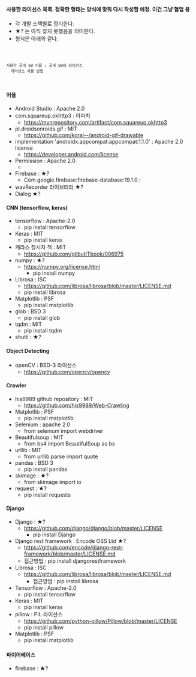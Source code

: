 #### 사용한 라이선스 목록. 정확한 형태는 양식에 맞춰 다시 작성할 예정. 이건 그냥 협업 용
* 각 개발 스택별로 정리한다.
* ★? 는 아직 찾지 못했음을 의미한다.
* 형식은 아래와 같다.
<code>

    사용한 공개 SW 이름 : 공개 SW의 라이선스
      라이선스 사용 방법

</code>

#### 어플
* Android Studio : Apache 2.0
* com.squareup.okhttp3 : 아파치
  + https://mvnrepository.com/artifact/com.squareup.okhttp3
* pl.droidsonroids.gif : MIT
  + https://github.com/koral--/android-gif-drawable
* implementation 'androidx.appcompat:appcompat:1.1.0' : Apache 2.0 license
  + https://developer.android.com/license
* Permission : Apache 2.0
  + <uses-permission-sdk-23 android:name="string" android:maxSdkVersion="integer" />
* Firebase : ★?
  + Com.google.firebase:firebase-database:19.1.0 : 
* wavRecorder 라이브러리 ★?
* Dialog ★?

#### CNN (tensorflow, keras)
* tensorflow : Apache-2.0
  + pip install tensorflow
* Keras : MIT
  + pip install keras
* 케라스 창시자 책 : MIT
  + https://github.com/gilbutITbook/006975
* numpy : ★?
  + https://numpy.org/license.html
	+ pip install numpy
* Librosa : ISC
  + https://github.com/librosa/librosa/blob/master/LICENSE.md
  + pip install librosa
* Matplotlib : PSF
  + pip install matplotlib
* glob : BSD 3
  + pip install glob
* tqdm : MIT
  + pip install tqdm
* shutil : ★?

#### Object Detecting
* openCV : BSD-3 라이선스
  + https://github.com/opencv/opencv

#### Crawler
* his9989 github repository : MIT
  + https://github.com/his9989/Web-Crawling
* Matplotlib : PSF
  + pip install matplotlib
* Selenium : apache 2.0
  + from selenium import webdriver
* Beautifulsoup : MIT
  + from bs4 import BeautifulSoup as bs
* urllib : MIT
  + from urllib.parse import quote
* pandas : BSD 3
  + pip install pandas
* skimage : ★?
  + from skimage import io
* request : ★?
  + pip install requests

#### Django
* Django : ★?
  + https://github.com/django/django/blob/master/LICENSE
	+ pip install Django
* Django rest framework : Encode OSS Ltd ★?
  + https://github.com/encode/django-rest-framework/blob/master/LICENSE.md
  + 접근방법 : pip install djangorestframework
* Librosa : ISC
  + https://github.com/librosa/librosa/blob/master/LICENSE.md
	+ 접근방법 : pip install librosa
* Tensorflow : Apache-2.0
  + pip install tensorflow
* Keras : MIT
  + pip install keras
* pillow : PIL 라이선스
  + https://github.com/python-pillow/Pillow/blob/master/LICENSE
  + pip install pillow
* Matplotlib : PSF
	+ pip install matplotlib
	
#### 파이어베이스
* firebase : ★?

